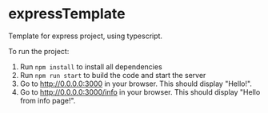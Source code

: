 # expressTemplate
Template for express project, using typescript.

To run the project:
1. Run `npm install` to install all dependencies
2. Run `npm run start` to build the code and start the server
3. Go to http://0.0.0.0:3000 in your browser. This should display "Hello!".
4. Go to http://0.0.0.0:3000/info in your browser. This should display "Hello from info page!".
